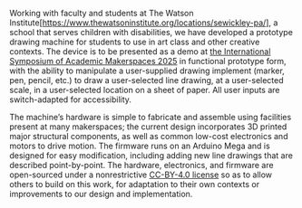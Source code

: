 Working with faculty and students at The Watson Institute[https://www.thewatsoninstitute.org/locations/sewickley-pa/], a school that serves children with disabilities, we have developed a prototype drawing machine for students to use in art class and other creative contexts. The device is to be presented as a demo at [the International Symposium of Academic Makerspaces 2025](https://isam2025.hemi-makers.org/) in functional prototype form, with the ability to manipulate a user-supplied drawing implement (marker, pen, pencil, etc.) to draw a user-selected line drawing, at a user-selected scale, in a user-selected location on a sheet of paper. All user inputs are switch-adapted for accessibility. 

The machine’s hardware is simple to fabricate and assemble using facilities present at many makerspaces; the current design incorporates 3D printed major structural components, as well as common low-cost electronics and motors to drive motion. The firmware runs on an Arduino Mega and is designed for easy modification, including adding new line drawings that are described point-by-point. The hardware, electronics, and firmware are open-sourced under a nonrestrictive [CC-BY-4.0 license](https://creativecommons.org/licenses/by/4.0/) so as to allow others to build on this work, for adaptation to their own contexts or improvements to our design and implementation.

